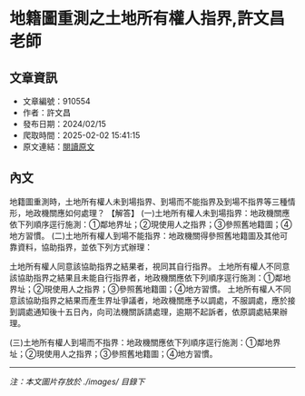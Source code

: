 # 地籍圖重測之土地所有權人指界,許文昌老師

## 文章資訊
- 文章編號：910554
- 作者：許文昌
- 發布日期：2024/02/15
- 爬取時間：2025-02-02 15:41:15
- 原文連結：[閱讀原文](https://real-estate.get.com.tw/Columns/detail.aspx?no=910554)

## 內文
地籍圖重測時，土地所有權人未到場指界、到場而不能指界及到場不指界等三種情形，地政機關應如何處理？
【解答】
(一)土地所有權人未到場指界：地政機關應依下列順序逕行施測：①鄰地界址；②現使用人之指界；③參照舊地籍圖；④地方習慣。
(二)土地所有權人到場不能指界：地政機關得參照舊地籍圖及其他可靠資料，協助指界，並依下列方式辦理：

土地所有權人同意該協助指界之結果者，視同其自行指界。
土地所有權人不同意該協助指界之結果且未能自行指界者，地政機關應依下列順序逕行施測：①鄰地界址；②現使用人之指界；③參照舊地籍圖；④地方習慣。
土地所有權人不同意該協助指界之結果而產生界址爭議者，地政機關應予以調處，不服調處，應於接到調處通知後十五日內，向司法機關訴請處理，逾期不起訴者，依原調處結果辦理。

(三)土地所有權人到場而不指界：地政機關應依下列順序逕行施測：①鄰地界址；②現使用人之指界；③參照舊地籍圖；④地方習慣。

---
*注：本文圖片存放於 ./images/ 目錄下*
